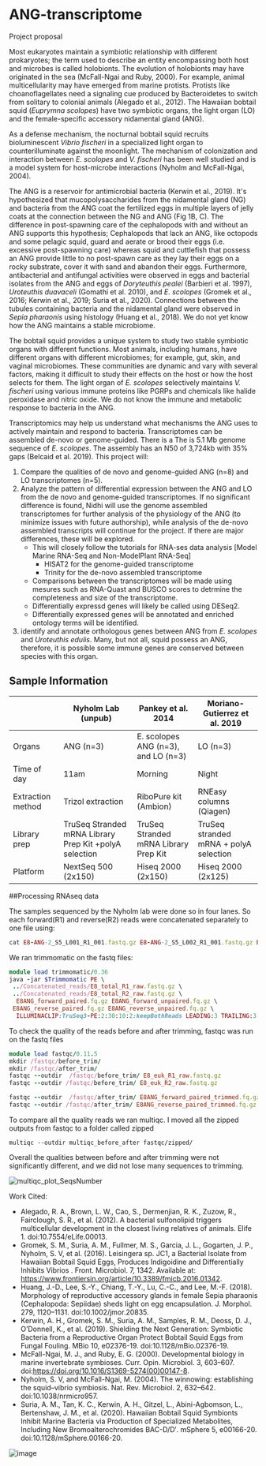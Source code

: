 # ANG-transcriptome
Project proposal

Most eukaryotes maintain a symbiotic relationship with different prokaryotes; the term used to describe an entity encompassing both host and microbes is called holobionts. The evolution of holobionts may have originated in the sea (McFall-Ngai and Ruby, 2000). For example, animal multicellularity may have emerged from marine protists. Protists like choanoflagellates need a signaling cue produced by Bacteroidetes to switch from solitary to colonial animals (Alegado et al., 2012). The Hawaiian bobtail squid (*Euprymna scolopes*) have two symbiotic organs, the light organ (LO) and the female-specific accessory nidamental gland (ANG). 

As a defense mechanism, the nocturnal bobtail squid recruits bioluminescent *Vibrio fischeri* in a specialized light organ to counterilluminate against the moonlight. The mechanism of colonization and interaction between *E. scolopes* and *V. fischeri* has been well studied and is a model system for host-microbe interactions (Nyholm and McFall-Ngai, 2004).

The ANG is a reservoir for antimicrobial bacteria (Kerwin et al., 2019). It's hypothesized that mucopolysaccharides from the nidamental gland (NG) and bacteria from the ANG coat the fertilized eggs in multiple layers of jelly coats at the connection between the NG and ANG (Fig 1B, C). The difference in post-spawning care of the cephalopods with and without an ANG supports this hypothesis; Cephalopods that lack an ANG, like octopods and some pelagic squid, guard and aerate or brood their eggs (i.e. excessive post-spawning care) whereas squid and cuttlefish that possess an ANG provide little to no post-spawn care as they lay their eggs on a rocky substrate, cover it with sand and abandon their eggs. Furthermore, antibacterial and antifungal activities were observed in eggs and bacterial isolates from the ANG and eggs of *Doryteuthis pealei* (Barbieri et al. 1997), *Uroteuthis duavaceli* (Gomathi et al. 2010), and *E. scolopes* (Gromek et al., 2016; Kerwin et al., 2019; Suria et al., 2020). Connections between the tubules containing bacteria and the nidamental gland were observed in *Sepia pharaonis* using histology (Huang et al., 2018). We do not yet know how the ANG maintains a stable microbiome.

The bobtail squid provides a unique system to study two stable symbiotic organs with different functions. Most animals, including humans, have different organs with different microbiomes; for example, gut, skin, and vaginal microbiomes. These communities are dynamic and vary with several factors, making it difficult to study their effects on the host or how the host selects for them. The light organ of *E. scolopes* selectively maintains *V. fischeri* using various immune proteins like PGRPs and chemicals like halide peroxidase and nitric oxide. We do not know the immune and metabolic response to bacteria in the ANG. 

Transcriptomics may help us understand what mechanisms the ANG uses to actively maintain and respond to bacteria. Transcriptomes can be assembled de-novo or genome-guided. There is a The is 5.1 Mb genome sequence of *E. scolopes*. The assembly has an N50 of 3,724kb with 35% gaps (Belcaid et al. 2019). This project will:
1. Compare the qualities of de novo and genome-guided ANG (n=8) and LO transcriptomes (n=5).
2. Analyze the pattern of differential expression between the ANG and LO from the de novo and genome-guided transcriptomes. If no significant difference is found, Nidhi will use the genome assembled transcriptomes for further analysis of the physiology of the ANG (to minimize issues with future authorship), while analysis of the de-novo assembled transcripts will continue for the project. If there are major differences, these will be explored. 
	* This will closely follow the tutorials for RNA-ses data analysis [Model Marine RNA-Seq and Non-ModelPlant RNA-Seq]
		* HISAT2 for the genome-guided transcriptome
		* Trinity for the de-novo assembled transcriptome
	* Comparisons between the transcriptomes will be made using mesures such as RNA-Quast and BUSCO scores to detrmine the completeness and size of the transcriptome. 
	* Differentially expressd genes will likely be called using DESeq2.
	* Differentially expressed genes will be annotated and enriched ontology terms will be identified.
3. identify and annotate orthologous genes between ANG from *E. scolopes* and *Uroteuthis edulis*. Many, but not all, squid possess an ANG, therefore, it is possible some immune genes are conserved between species with this organ. 

## Sample Information

|  | Nyholm Lab (unpub) | Pankey et al. 2014 | Moriano-Gutierrez et al. 2019 |
| ------ | ------ | ------ | ------ | 
| Organs | ANG (n=3) | E. scolopes ANG (n=3), and LO (n=3) | LO (n=3) |
| Time of day | 11am | Morning | Night |
| Extraction method | Trizol extraction | RiboPure kit (Ambion) | RNEasy columns (Qiagen) |
| Library prep | TruSeq Stranded mRNA Library Prep Kit +polyA selection | TruSeq Stranded mRNA Library Prep Kit | TruSeq stranded mRNA + polyA selection |
| Platform | NextSeq 500 (2x150) | Hiseq 2000 (2x150) | Hiseq 2000 (2x125) |

##Processing RNAseq data

The samples sequenced by the Nyholm lab were done so in four lanes. So each forward(R1) and reverse(R2) reads were concatenated separately to one file using:
```ruby
cat E8-ANG-2_S5_L001_R1_001.fastq.gz E8-ANG-2_S5_L002_R1_001.fastq.gz E8-ANG-2_S5_L003_R1_001.fastq.gz E8-ANG-2_S5_L004_R1_001.fastq.gz > E8_total_R1_raw.fastq.gz
```

We ran trimmomatic on the fastq files:
```ruby
module load trimmomatic/0.36
java -jar $Trimmomatic PE \
 ../Concatenated_reads/E8_total_R1_raw.fastq.gz \
 ../Concatenated_reads/E8_total_R2_raw.fastq.gz \
  E8ANG_forward_paired.fq.gz E8ANG_forward_unpaired.fq.gz \
 E8ANG_reverse_paired.fq.gz E8ANG_reverse_unpaired.fq.gz \
  ILLUMINACLIP:TruSeq3-PE:2:30:10:2:keepBothReads LEADING:3 TRAILING:3 MINLEN:45
```

To check the quality of the reads before and after trimming, fastqc was run on the fastq files
```ruby
module load fastqc/0.11.5
mkdir /fastqc/before_trim/
mkdir /fastqc/after_trim/
fastqc --outdir  /fastqc/before_trim/ E8_euk_R1_raw.fastq.gz
fastqc --outdir /fastqc/before_trim/ E8_euk_R2_raw.fastq.gz

fastqc --outdir  /fastqc/after_trim/ E8ANG_forward_paired_trimmed.fq.gz
fastqc --outdir /fastqc/after_trim/ E8ANG_reverse_paired_trimmed.fq.gz
```

To compare all the quality reads we ran multiqc. I moved all the zipped outputs from fastqc to a folder called zipped
```
multiqc --outdir multiqc_before_after fastqc/zipped/
```
Overall the qualities between before and after trimming were not significantly different, and we did not lose many sequences to trimming.

![multiqc_plot_SeqsNumber](https://user-images.githubusercontent.com/80131639/116816286-5868ae00-ab2f-11eb-8c49-dee223ede6c4.png)



Work Cited:

* Alegado, R. A., Brown, L. W., Cao, S., Dermenjian, R. K., Zuzow, R., Fairclough, S. R., et al. (2012). A bacterial sulfonolipid triggers multicellular development in the closest living relatives of animals. Elife 1. doi:10.7554/eLife.00013.
* Gromek, S. M., Suria, A. M., Fullmer, M. S., Garcia, J. L., Gogarten, J. P., Nyholm, S. V, et al. (2016). Leisingera sp. JC1, a Bacterial Isolate from Hawaiian Bobtail Squid Eggs, Produces Indigoidine and Differentially Inhibits Vibrios   . Front. Microbiol.   7, 1342. Available at: https://www.frontiersin.org/article/10.3389/fmicb.2016.01342.
* Huang, J.-D., Lee, S.-Y., Chiang, T.-Y., Lu, C.-C., and Lee, M.-F. (2018). Morphology of reproductive accessory glands in female Sepia pharaonis (Cephalopoda: Sepiidae) sheds light on egg encapsulation. J. Morphol. 279, 1120–1131. doi:10.1002/jmor.20835.
* Kerwin, A. H., Gromek, S. M., Suria, A. M., Samples, R. M., Deoss, D. J., O’Donnell, K., et al. (2019). Shielding the Next Generation: Symbiotic Bacteria from a Reproductive Organ Protect Bobtail Squid Eggs from Fungal Fouling. MBio 10, e02376-19. doi:10.1128/mBio.02376-19.
* McFall-Ngai, M. J., and Ruby, E. G. (2000). Developmental biology in marine invertebrate symbioses. Curr. Opin. Microbiol. 3, 603–607. doi:https://doi.org/10.1016/S1369-5274(00)00147-8.
* Nyholm, S. V, and McFall-Ngai, M. (2004). The winnowing: establishing the squid–vibrio symbiosis. Nat. Rev. Microbiol. 2, 632–642. doi:10.1038/nrmicro957.
* Suria, A. M., Tan, K. C., Kerwin, A. H., Gitzel, L., Abini-Agbomson, L., Bertenshaw, J. M., et al. (2020). Hawaiian Bobtail Squid Symbionts Inhibit Marine Bacteria via Production of Specialized Metabolites, Including New Bromoalterochromides BAC-D/D′. mSphere 5, e00166-20. doi:10.1128/mSphere.00166-20.

![image](https://user-images.githubusercontent.com/80131639/110220931-ef4e1c80-7e96-11eb-97a4-ea1685980e19.png)


